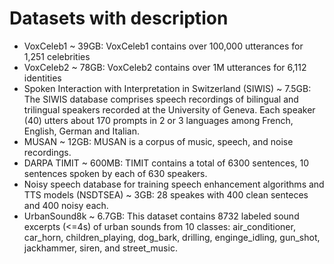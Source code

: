 <h1>Datasets with description</h1>

<ul>
<li>VoxCeleb1 ~ 39GB: VoxCeleb1 contains over 100,000 utterances for 1,251 celebrities</li>
<li>VoxCeleb2 ~ 78GB: VoxCeleb2 contains over 1M utterances for 6,112 identities</li>
<li>Spoken Interaction with Interpretation in Switzerland (SIWIS) ~ 7.5GB: The SIWIS database comprises speech recordings of bilingual and trilingual speakers recorded at the University of Geneva. Each speaker (40) utters about 170 prompts in 2 or 3 languages among French, English, German and Italian.</li>
<li>MUSAN ~ 12GB: MUSAN is a corpus of music, speech, and noise recordings.</li>
<li>DARPA TIMIT ~ 600MB: TIMIT contains a total of 6300 sentences, 10 sentences spoken by each of 630 speakers.</li>
<li>Noisy speech database for training speech enhancement algorithms and TTS models (NSDTSEA) ~ 3GB: 28 speakes with 400 clean senteces and 400 noisy each.</li>
<li>UrbanSound8k ~ 6.7GB: This dataset contains 8732 labeled sound excerpts (<=4s) of urban sounds from 10 classes: air_conditioner, car_horn, children_playing, dog_bark, drilling, enginge_idling, gun_shot, jackhammer, siren, and street_music.</li>
</ul>